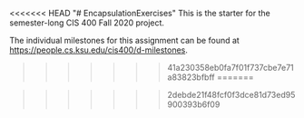 <<<<<<< HEAD
"# EncapsulationExercises" 
This is the starter for the semester-long CIS 400 Fall 2020 project.

The individual milestones for this assignment can be found at https://people.cs.ksu.edu/cis400/d-milestones.
>>>>>>> 41a230358eb0fa7f01f737cbe7e71a83823bfbff
=======

>>>>>>> 2debde21f48fcf0f3dce81d73ed95900393b6f09
